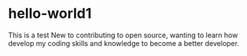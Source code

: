 # hello-world1
This is a test
New to contributing to open source, wanting to learn how develop my coding skills and knowledge to become a better developer.
